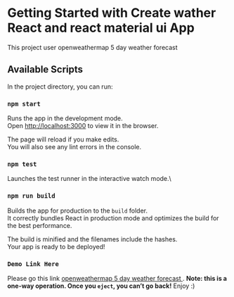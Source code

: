 # Getting Started with Create wather React and react material ui App

This project user openweathermap 5 day weather forecast 

## Available Scripts

In the project directory, you can run:

### `npm start`

Runs the app in the development mode.\
Open [http://localhost:3000](http://localhost:3000) to view it in the browser.

The page will reload if you make edits.\
You will also see any lint errors in the console.

### `npm test`

Launches the test runner in the interactive watch mode.\

### `npm run build`

Builds the app for production to the `build` folder.\
It correctly bundles React in production mode and optimizes the build for the best performance.

The build is minified and the filenames include the hashes.\
Your app is ready to be deployed!


### `Demo Link Here `
Please go this link [openweathermap 5 day weather forecast ](http://wather.parmitapharmacy.com/).
**Note: this is a one-way operation. Once you `eject`, you can’t go back!**
Enjoy :)

